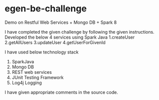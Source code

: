 # egen-be-challenge
Demo on Restful Web Services + Mongo DB + Spark 8 

I have completed the given challenge by following the given instructions.
Developed the below 4 services using Spark Java
1.createUser
2.getAllUsers
3.updateUser
4.getUserForGivenId

I have used below technology stack
1. SparkJava
2. Mongo DB
3. REST web services
4. JUnit Testing Framework
5. Log4j Logging

I have given appropriate comments in the source code. 


